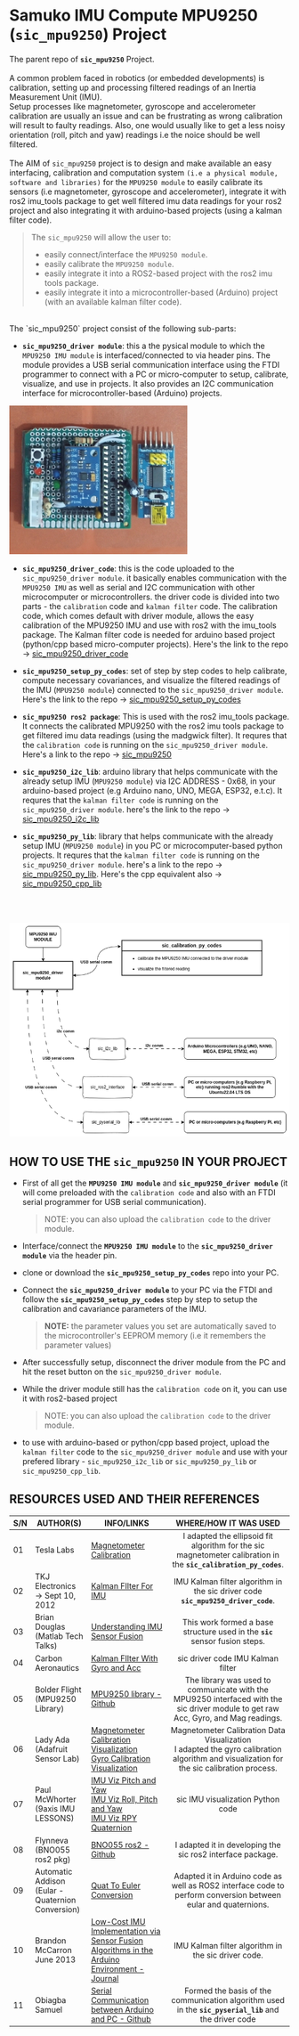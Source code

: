 # Samuko IMU Compute MPU9250 (`sic_mpu9250`) Project
The parent repo of **`sic_mpu9250`** Project.
<br/>
<br/>
A common problem faced in robotics (or embedded developments) is calibration, setting up and processing filtered readings of an Inertia Measurement Unit (IMU). 
<br/>
Setup processes like magnetometer, gyroscope and accelerometer calibration are usually an issue and can be frustrating as wrong calibration will result to faulty readings. Also, one would usually like to get a less noisy orientation (roll, pitch and yaw) readings i.e the noice should be well filtered. 
<br/>
<br/>
The AIM of `sic_mpu9250` project is to design and make available an easy interfacing, calibration and computation system `(i.e a physical module, software and libraries)` for the `MPU9250 module` to easily calibrate its sensors (i.e magnetometer, gyroscope and accelerometer), integrate it with ros2 imu_tools package to get well filtered imu data readings for your ros2 project and also integrating it with arduino-based projects (using a kalman filter code).

>The `sic_mpu9250` will allow the user to:
> - easily connect/interface the `MPU9250 module`.
> - easily calibrate the `MPU9250 module`.
> - easily integrate it into a ROS2-based project with the ros2 imu tools package.
> - easily integrate it into a microcontroller-based (Arduino) project (with an available kalman filter code).

<br/>
The `sic_mpu9250` project consist of the following sub-parts:

- **`sic_mpu9250_driver module`**: this a the pysical module to which the `MPU9250 IMU module` is interfaced/connected to via header pins. The module provides a USB serial communication interface using the FTDI programmer to connect with a PC or micro-computer to setup, calibrate, visualize, and use in projects. It also provides an I2C communication interface for microcontroller-based (Arduino) projects.

![sic_img](./docs/sic_img2.jpeg)

- **`sic_mpu9250_driver_code`**: this is the code uploaded to the `sic_mpu9250_driver module`. it basically enables communication with the `MPU9250 IMU` as well as serial and I2C communication with other microcomputer or microcontrollers. the driver code is divided into two parts - the `calibration` code and `kalman filter` code. The calibration code, which comes default with driver module, allows the easy calibration of the MPU9250 IMU and use with ros2 with the imu_tools package. The Kalman filter code is needed for arduino based project (python/cpp based micro-computer projects). Here's the link to the repo -> [sic_mpu9250_driver_code](https://github.com/samuko-things-company/sic_mpu9250_driver_code)  

- **`sic_mpu9250_setup_py_codes`**: set of step by step codes to help calibrate, compute necessary covariances, and visualize the filtered readings of the IMU (`MPU9250 module`) connected to the `sic_mpu9250_driver module`. Here's the link to the repo -> [sic_mpu9250_setup_py_codes](https://github.com/samuko-things-company/sic_mpu9250_setup_py_codes)

- **`sic_mpu9250 ros2 package`**: This is used with the ros2 imu_tools package. It connects the calibrated MPU9250 with the ros2 imu tools package to get filtered imu data readings (using the madgwick filter). It requres that the `calibration code` is running on the `sic_mpu9250_driver module`. Here's a link to the repo -> [sic_mpu9250](https://github.com/samuko-things-company/sic_mpu9250) 

- **`sic_mpu9250_i2c_lib`**: arduino library that helps communicate with the already setup IMU (`MPU9250 module`) via I2C ADDRESS - 0x68, in your arduino-based project (e.g Arduino nano, UNO, MEGA, ESP32, e.t.c). It requres that the `kalman filter code` is running on the `sic_mpu9250_driver module`. here's the link to the repo -> [sic_mpu9250_i2c_lib](https://github.com/samuko-things-company/sic_mpu9250_i2c_lib)

- **`sic_mpu9250_py_lib`**: library that helps communicate with the already setup IMU (`MPU9250 module`) in you PC or microcomputer-based python projects. It requres that the `kalman filter code` is running on the `sic_mpu9250_driver module`. here's a link to the repo -> [sic_mpu9250_py_lib](https://github.com/samuko-things-company/sic_mpu9250_py_lib). Here's the cpp equivalent also -> [sic_mpu9250_cpp_lib](https://github.com/samuko-things-company/sic_mpu9250_cpp_lib)

<br/>
<br/>

![sic sub part](./docs/sic_sub_parts.drawio.png)

## HOW TO USE THE **`sic_mpu9250`** IN YOUR PROJECT
- First of all get the **`MPU9250 IMU module`** and **`sic_mpu9250_driver module`** (it will come preloaded with the `calibration code` and also with an FTDI serial programmer for USB serial communication).
  > NOTE: you can also upload the `calibration code` to the driver module.

- Interface/connect the **`MPU9250 IMU module`** to the **`sic_mpu9250_driver module`** via the header pin.

- clone or download the **`sic_mpu9250_setup_py_codes`** repo into your PC.

- Connect the **`sic_mpu9250_driver module`** to your PC via the FTDI and follow the **`sic_mpu9250_setup_py_codes`** step by step to setup the calibration and cavariance parameters of the IMU.
  > **NOTE:** the parameter values you set are automatically saved to the microcontroller's EEPROM memory (i.e it remembers the parameter values)

- After successfully setup, disconnect the driver module from the PC and hit the reset button on the `sic_mpu9250_driver module`.

- While the driver module still has the `calibration code` on it, you can use it with ros2-based project
  > NOTE: you can also upload the `calibration code` to the driver module.

- to use with arduino-based or python/cpp based project, upload the `kalman filter` code to the `sic_mpu9250_driver module` and use with your prefered library - `sic_mpu9250_i2c_lib` or `sic_mpu9250_py_lib` or `sic_mpu9250_cpp_lib`.


## RESOURCES USED AND THEIR REFERENCES

|S/N|AUTHOR(S)|INFO/LINKS|WHERE/HOW IT WAS USED|
|--|--|--|:--:|
|01|Tesla Labs|[Magnetometer Calibration](https://teslabs.com/articles/magnetometer-calibration/)|I adapted the ellipsoid fit algorithm for the sic magnetometer calibration in the **`sic_calibration_py_codes`**.|
|02|TKJ Electronics</br>-> Sept 10, 2012|[Kalman FIlter For IMU](https://blog.tkjelectronics.dk/2012/09/a-practical-approach-to-kalman-filter-and-how-to-implement-it/)|IMU Kalman filter algorithm in the sic driver code **`sic_mpu9250_driver_code`**.|
|03|Brian Douglas</br>(Matlab Tech Talks)|[Understanding IMU Sensor Fusion](https://www.youtube.com/watch?v=0rlvvYgmTvI&t=317s)|This work formed a base structure used in the **`sic`** sensor fusion steps.|
|04|Carbon Aeronautics|[Kalman FIlter With Gyro and Acc](https://www.youtube.com/watch?v=5HuN9iL-zxU)|sic driver code  IMU Kalman filter|
|05|Bolder Flight</br>(MPU9250 Library)|[MPU9250 library - Github](https://github.com/bolderflight/invensense-imu)|The library was used to communicate with the MPU9250 interfaced with the sic driver module to get raw Acc, Gyro, and Mag readings.|
|06|Lady Ada</br>(Adafruit Sensor Lab)|[Magnetometer Calibration Visualization](https://learn.adafruit.com/adafruit-sensorlab-magnetometer-calibration/magnetic-calibration-with-jupyter)</br>[Gyro Calibration Visualization](https://learn.adafruit.com/adafruit-sensorlab-gyroscope-calibration/gyro-calibration-with-jupyter)|Magnetometer Calibration  Data Visualization</br>I adapted the gyro calibration algorithm and visualization for the sic calibration process.|
|07|Paul McWhorter</br>(9axis IMU LESSONS)|[IMU Viz Pitch and Yaw](https://www.youtube.com/watch?v=iQ2zX4_Ftv8&t=247s)</br>[IMU Viz Roll, Pitch and Yaw](https://www.youtube.com/watch?v=7B3KnAj7xzY)</br>[IMU Viz RPY Quaternion](https://www.youtube.com/watch?v=S77r-P6YxAU&t=2004s)|sic IMU visualization Python code|
|08|Flynneva</br>(BNO055 ros2 pkg)|[BNO055 ros2 - Github](https://github.com/flynneva/bno055/tree/main)|I adapted it in developing the sic ros2 interface package.|
|09|Automatic Addison</br>(Eular - Quaternion Conversion)|[Quat To Euler Conversion](https://automaticaddison.com/how-to-convert-a-quaternion-into-euler-angles-in-python/)|Adapted it in Arduino code as well as ROS2 interface code to perform conversion between eular and quaternions.|
|10|Brandon McCarron</br>June 2013|[Low-Cost IMU Implementation via Sensor Fusion Algorithms in the Arduino Environment - Journal](https://core.ac.uk/download/18293757.pdf)|IMU Kalman filter algorithm in the sic driver code.|
|11|Obiagba Samuel|[Serial Communication between Arduino and PC - Github](https://github.com/samuko-things/serial_comm_pyserial_and_arduino)|Formed the basis of the communication algorithm used in the **`sic_pyserial_lib`** and the driver code|